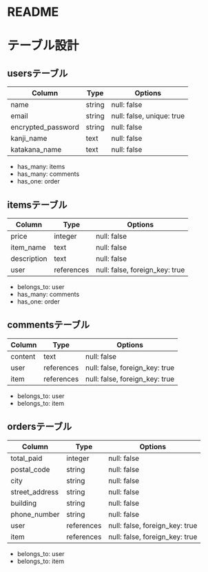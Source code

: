 # README

# テーブル設計

## usersテーブル
| Column             | Type   | Options                   |
| ------------------ | ------ | ------------------------- |
| name               | string | null: false               |
| email              | string | null: false, unique: true |
| encrypted_password | string | null: false               |
| kanji_name         | text   | null: false               |
| katakana_name      | text   | null: false               |

- has_many: items
- has_many: comments
- has_one: order

## itemsテーブル
| Column      | Type       | Options                        |
| ----------- | ---------- | ------------------------------ |
| price       | integer    | null: false                    |
| item_name   | text       | null: false                    |
| description | text       | null: false                    |
| user        | references | null: false, foreign_key: true |

- belongs_to: user
- has_many: comments
- has_one: order

## commentsテーブル
| Column  | Type       | Options                        |
| ------- | ---------- | ------------------------------ |
| content | text       | null: false                    |
| user    | references | null: false, foreign_key: true |
| item    | references | null: false, foreign_key: true |

- belongs_to: user
- belongs_to: item

## ordersテーブル
| Column         | Type       | Options                        |
| -------------- | ---------- | ------------------------------ |
| total_paid     | integer    | null: false                    |
| postal_code    | string     | null: false                    |
| city           | string     | null: false                    |
| street_address | string     | null: false                    |
| building       | string     | null: false                    |
| phone_number   | string     | null: false                    |
| user           | references | null: false, foreign_key: true |
| item           | references | null: false, foreign_key: true |

- belongs_to: user
- belongs_to: item